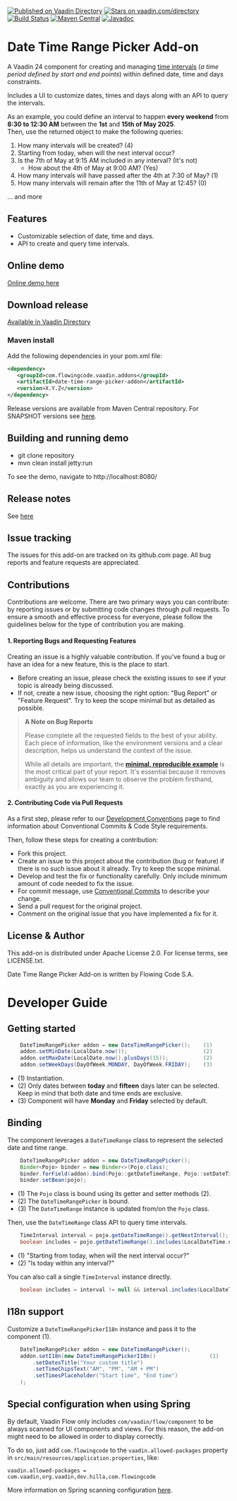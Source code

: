 [![Published on Vaadin Directory](https://img.shields.io/badge/Vaadin%20Directory-published-00b4f0.svg)](https://vaadin.com/directory/component/date-time-range-picker-add-on)
[![Stars on vaadin.com/directory](https://img.shields.io/vaadin-directory/star/date-time-range-picker-add-on.svg)](https://vaadin.com/directory/component/date-time-range-picker-add-on)
[![Build Status](https://jenkins.flowingcode.com/job/date-time-range-picker-addon/badge/icon)](https://jenkins.flowingcode.com/job/date-time-range-picker-addon)
[![Maven Central](https://img.shields.io/maven-central/v/com.flowingcode.vaadin.addons/date-time-range-picker-addon)](https://mvnrepository.com/artifact/com.flowingcode.vaadin.addons/date-time-range-picker-addon)
[![Javadoc](https://img.shields.io/badge/javadoc-00b4f0)](https://javadoc.flowingcode.com/artifact/com.flowingcode.vaadin.addons/date-time-range-picker-addon)

# Date Time Range Picker Add-on

A Vaadin 24 component for creating and managing [time intervals](https://en.wikipedia.org/wiki/ISO_8601#Time_intervals) (_a time period defined by start and end points_) within defined date, time and days constraints.

Includes a UI to customize dates, times and days along with an API to query the intervals.

As an example, you could define an interval to happen **every weekend** from **8:30 to 12:30 AM** between the
**1st** and **15th of May 2025**.<br>Then, use the returned object to make the following queries:

1. How many intervals will be created? (4)
2. Starting from today, when will the next interval occur?
3. Is the 7th of May at 9:15 AM included in any interval? (It's not)
   - How about the 4th of May at 9:00 AM? (Yes)
4. How many intervals will have passed after the 4th at 7:30 of May? (1)
5. How many intervals will remain after the 11th of May at 12:45? (0)

... and more

## Features
- Customizable selection of date, time and days.
- API to create and query time intervals.

## Online demo

[Online demo here](http://addonsv24.flowingcode.com/date-time-range-picker)

## Download release

[Available in Vaadin Directory](https://vaadin.com/directory/component/date-time-range-picker-add-on)

### Maven install

Add the following dependencies in your pom.xml file:

```xml
<dependency>
   <groupId>com.flowingcode.vaadin.addons</groupId>
   <artifactId>date-time-range-picker-addon</artifactId>
   <version>X.Y.Z</version>
</dependency>
```
<!-- the above dependency should be updated with latest released version information -->

Release versions are available from Maven Central repository. For SNAPSHOT versions see [here](https://maven.flowingcode.com/snapshots/).

## Building and running demo

- git clone repository
- mvn clean install jetty:run

To see the demo, navigate to http://localhost:8080/

## Release notes

See [here](https://github.com/FlowingCode/DateTimeRangePicker/releases)

## Issue tracking

The issues for this add-on are tracked on its github.com page. All bug reports and feature requests are appreciated. 

## Contributions

Contributions are welcome. There are two primary ways you can contribute: by reporting issues or by submitting code changes through pull requests. To ensure a smooth and effective process for everyone, please follow the guidelines below for the type of contribution you are making.

#### 1. Reporting Bugs and Requesting Features

Creating an issue is a highly valuable contribution. If you've found a bug or have an idea for a new feature, this is the place to start.

* Before creating an issue, please check the existing issues to see if your topic is already being discussed.
* If not, create a new issue, choosing the right option: "Bug Report" or "Feature Request". Try to keep the scope minimal but as detailed as possible.

> **A Note on Bug Reports**
> 
> Please complete all the requested fields to the best of your ability. Each piece of information, like the environment versions and a clear description, helps us understand the context of the issue.
> 
> While all details are important, the **[minimal, reproducible example](https://stackoverflow.com/help/minimal-reproducible-example)** is the most critical part of your report. It's essential because it removes ambiguity and allows our team to observe the problem firsthand, exactly as you are experiencing it.

#### 2. Contributing Code via Pull Requests

As a first step, please refer to our [Development Conventions](https://github.com/FlowingCode/DevelopmentConventions) page to find information about Conventional Commits & Code Style requirements.

Then, follow these steps for creating a contribution:
 
- Fork this project.
- Create an issue to this project about the contribution (bug or feature) if there is no such issue about it already. Try to keep the scope minimal.
- Develop and test the fix or functionality carefully. Only include minimum amount of code needed to fix the issue.
- For commit message, use [Conventional Commits](https://github.com/FlowingCode/DevelopmentConventions/blob/main/conventional-commits.md) to describe your change.
- Send a pull request for the original project.
- Comment on the original issue that you have implemented a fix for it.

## License & Author

This add-on is distributed under Apache License 2.0. For license terms, see LICENSE.txt.

Date Time Range Picker Add-on is written by Flowing Code S.A.

# Developer Guide

## Getting started

``` java
    DateTimeRangePicker addon = new DateTimeRangePicker();    (1)
    addon.setMinDate(LocalDate.now());                        (2)
    addon.setMaxDate(LocalDate.now().plusDays(15));           (2)
    addon.setWeekDays(DayOfWeek.MONDAY, DayOfWeek.FRIDAY);    (3)
```
- (1) Instantiation. 
- (2) Only dates between **today** and **fifteen** days later can be selected. Keep in mind that both date and time ends are exclusive.
- (3) Component will have **Monday** and **Friday** selected by default.

## Binding

The component leverages a ``DateTimeRange`` class to represent the selected date and time range.

``` java
    DateTimeRangePicker addon = new DateTimeRangePicker();                        
    Binder<Pojo> binder = new Binder<>(Pojo.class);                                 (1)
    binder.forField(addon).bind(Pojo::getDateTimeRange, Pojo::setDateTimeRange);    (2) 
    binder.setBean(pojo);                                                           (3)
```
 - (1) The ``Pojo`` class is bound using its getter and setter methods (2).
 - (2) The ``DateTimeRangePicker`` is bound.
 - (3) The ``DateTimeRange`` instance is updated from/on the ``Pojo`` class.


Then, use the ``DateTimeRange`` class API to query time intervals.

``` java
    TimeInterval interval = pojo.getDateTimeRange().getNextInterval();          (1)
    boolean includes = pojo.getDateTimeRange().includes(LocalDateTime.now());   (2)
```
 - (1) "Starting from today, when will the next interval occur?"
 - (2) "Is today within any interval?"

You can also call a single ``TimeInterval`` instance directly.

``` java
    boolean includes = interval != null && interval.includes(LocalDateTime.now());
```

## I18n support

Customize a ``DateTimeRangePickerI18n`` instance and pass it to the component (1).

``` java
    DateTimeRangePicker addon = new DateTimeRangePicker();
    addon.setI18n(new DateTimeRangePickerI18n()                 (1)
        .setDatesTitle("Your custom title")
        .setTimeChipsText("AM", "PM", "AM + PM")
        .setTimesPlaceholder("Start time", "End time")
    );
```


## Special configuration when using Spring

By default, Vaadin Flow only includes ```com/vaadin/flow/component``` to be always scanned for UI components and views. For this reason, the add-on might need to be allowed in order to display correctly. 

To do so, just add ```com.flowingcode``` to the ```vaadin.allowed-packages``` property in ```src/main/resources/application.properties```, like:

```vaadin.allowed-packages = com.vaadin,org.vaadin,dev.hilla,com.flowingcode```
 
More information on Spring scanning configuration [here](https://vaadin.com/docs/latest/integrations/spring/configuration/#configure-the-scanning-of-packages).
